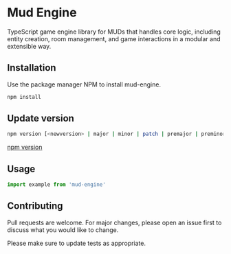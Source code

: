 # Mud Engine

TypeScript game engine library for MUDs that handles core logic, including entity creation, room management, and game interactions in a modular and extensible way.

## Installation

Use the package manager NPM to install mud-engine.

```bash
npm install
```

## Update version

```bash
npm version [<newversion> | major | minor | patch | premajor | preminor | prepatch | prerelease | from-git]
```
[npm version](https://docs.npmjs.com/cli/v8/commands/npm-version)

## Usage

```typescript
import example from 'mud-engine'
```

## Contributing

Pull requests are welcome. For major changes, please open an issue first
to discuss what you would like to change.

Please make sure to update tests as appropriate.